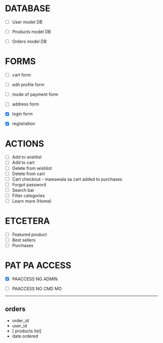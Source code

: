 # DATABASE
- [ ] User model DB
- [ ] Products model DB
- [ ] Orders model DB


# FORMS
- [ ] cart form
- [ ] edit profile form
- [ ] mode of payment form
- [ ] address form
- [x] login form
- [x] registration


# ACTIONS
- [ ] Add to wishlist
- [ ] Add to cart
- [ ] Delete from wishlist
- [ ] Delete from cart
- [ ] Cart checkout - mawawala sa cart added to purchases
- [ ] Forgot password
- [ ] Search bar 
- [ ] Filter categories
- [ ] Learn more (Home)

# ETCETERA
- [ ] Featured product
- [ ] Best sellers 
- [ ] Purchases

# PAT PA ACCESS
- [x] PAACCESS NG ADMIN
- [ ] PAACCESS NG CMD MO 


---

## orders
- order_id
- user_id
- [ products list]
- date ordered